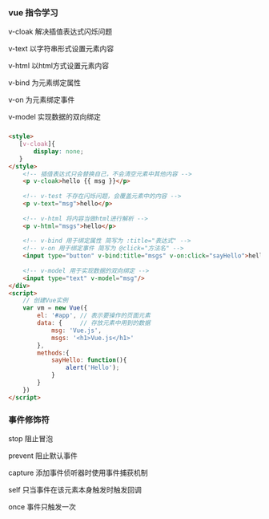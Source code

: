 ### vue 指令学习

  v-cloak  解决插值表达式闪烁问题
  
  v-text 以字符串形式设置元素内容
  
  v-html 以html方式设置元素内容
  
  v-bind 为元素绑定属性
  
  v-on 为元素绑定事件
  
  v-model 实现数据的双向绑定
  
  
###
 ```html
 <style>
    [v-cloak]{
        display: none;
    }
</style>
     <!-- 插值表达式只会替换自己，不会清空元素中其他内容 -->
     <p v-cloak>hello {{ msg }}</p>
     
     <!-- v-test 不存在闪烁问题，会覆盖元素中的内容 -->
     <p v-text="msg">hello</p>
    
     <!-- v-html 将内容当做html进行解析 -->
     <p v-html="msgs">hello</p>
     
     <!-- v-bind 用于绑定属性 简写为 :title="表达式" -->
     <!-- v-on 用于绑定事件 简写为 @click="方法名" -->
     <input type="button" v-bind:title="msgs" v-on:click="sayHello">hello</input>
     
     <!-- v-model 用于实现数据的双向绑定 -->
     <input type="text" v-model="msg"/>
 </div>
 <script>
     // 创建Vue实例
     var vm = new Vue({
         el: '#app', // 表示要操作的页面元素
         data: {     // 存放元素中用到的数据
             msg: 'Vue.js',
             msgs: '<h1>Vue.js</h1>'
         },
         methods:{
             sayHello: function(){
                 alert('Hello');
             }
         }
     })
 </script>
 ```
 
 ### 事件修饰符
 
 stop 阻止冒泡
 
 prevent 阻止默认事件
 
 capture 添加事件侦听器时使用事件捕获机制
 
 self 只当事件在该元素本身触发时触发回调
 
 once  事件只触发一次
 
  
    